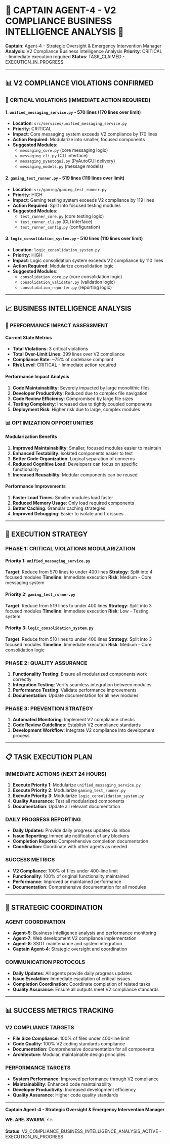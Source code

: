 # 🚨 **CAPTAIN AGENT-4 - V2 COMPLIANCE BUSINESS INTELLIGENCE ANALYSIS** 🚨

**Captain**: Agent-4 - Strategic Oversight & Emergency Intervention Manager
**Analysis**: V2 Compliance Business Intelligence Analysis
**Priority**: CRITICAL - Immediate execution required
**Status**: TASK_CLAIMED - EXECUTION_IN_PROGRESS

---

## 📊 **V2 COMPLIANCE VIOLATIONS CONFIRMED**

### **🚨 CRITICAL VIOLATIONS (IMMEDIATE ACTION REQUIRED)**

#### **1. `unified_messaging_service.py` - 570 lines (170 lines over limit)**
- **Location**: `src/services/unified_messaging_service.py`
- **Priority**: CRITICAL
- **Impact**: Core messaging system exceeds V2 compliance by 170 lines
- **Action Required**: Modularize into smaller, focused components
- **Suggested Modules**:
  - `messaging_core.py` (core messaging logic)
  - `messaging_cli.py` (CLI interface)
  - `messaging_pyautogui.py` (PyAutoGUI delivery)
  - `messaging_models.py` (message models)

#### **2. `gaming_test_runner.py` - 519 lines (119 lines over limit)**
- **Location**: `src/gaming/gaming_test_runner.py`
- **Priority**: HIGH
- **Impact**: Gaming testing system exceeds V2 compliance by 119 lines
- **Action Required**: Split into focused testing modules
- **Suggested Modules**:
  - `test_runner_core.py` (core testing logic)
  - `test_runner_cli.py` (CLI interface)
  - `test_runner_config.py` (configuration)

#### **3. `logic_consolidation_system.py` - 510 lines (110 lines over limit)**
- **Location**: `logic_consolidation_system.py`
- **Priority**: HIGH
- **Impact**: Logic consolidation system exceeds V2 compliance by 110 lines
- **Action Required**: Modularize consolidation logic
- **Suggested Modules**:
  - `consolidation_core.py` (core consolidation logic)
  - `consolidation_validator.py` (validation logic)
  - `consolidation_reporter.py` (reporting logic)

---

## 📈 **BUSINESS INTELLIGENCE ANALYSIS**

### **🎯 PERFORMANCE IMPACT ASSESSMENT**

#### **Current State Metrics**
- **Total Violations**: 3 critical violations
- **Total Over-Limit Lines**: 399 lines over V2 compliance
- **Compliance Rate**: ~75% of codebase compliant
- **Risk Level**: CRITICAL - Immediate action required

#### **Performance Impact Analysis**
1. **Code Maintainability**: Severely impacted by large monolithic files
2. **Developer Productivity**: Reduced due to complex file navigation
3. **Code Review Efficiency**: Compromised by large file sizes
4. **Testing Complexity**: Increased due to tightly coupled components
5. **Deployment Risk**: Higher risk due to large, complex modules

### **📊 OPTIMIZATION OPPORTUNITIES**

#### **Modularization Benefits**
1. **Improved Maintainability**: Smaller, focused modules easier to maintain
2. **Enhanced Testability**: Isolated components easier to test
3. **Better Code Organization**: Logical separation of concerns
4. **Reduced Cognitive Load**: Developers can focus on specific functionality
5. **Increased Reusability**: Modular components can be reused

#### **Performance Improvements**
1. **Faster Load Times**: Smaller modules load faster
2. **Reduced Memory Usage**: Only load required components
3. **Better Caching**: Granular caching strategies
4. **Improved Debugging**: Easier to isolate and fix issues

---

## 🚀 **EXECUTION STRATEGY**

### **PHASE 1: CRITICAL VIOLATIONS MODULARIZATION**

#### **Priority 1: `unified_messaging_service.py`**
**Target**: Reduce from 570 lines to under 400 lines
**Strategy**: Split into 4 focused modules
**Timeline**: Immediate execution
**Risk**: Medium - Core messaging system

#### **Priority 2: `gaming_test_runner.py`**
**Target**: Reduce from 519 lines to under 400 lines
**Strategy**: Split into 3 focused modules
**Timeline**: Immediate execution
**Risk**: Low - Testing system

#### **Priority 3: `logic_consolidation_system.py`**
**Target**: Reduce from 510 lines to under 400 lines
**Strategy**: Split into 3 focused modules
**Timeline**: Immediate execution
**Risk**: Medium - Core consolidation logic

### **PHASE 2: QUALITY ASSURANCE**
1. **Functionality Testing**: Ensure all modularized components work correctly
2. **Integration Testing**: Verify seamless integration between modules
3. **Performance Testing**: Validate performance improvements
4. **Documentation**: Update documentation for all new modules

### **PHASE 3: PREVENTION STRATEGY**
1. **Automated Monitoring**: Implement V2 compliance checks
2. **Code Review Guidelines**: Establish V2 compliance standards
3. **Development Workflow**: Integrate V2 compliance into development process

---

## 📋 **TASK EXECUTION PLAN**

### **IMMEDIATE ACTIONS (NEXT 24 HOURS)**
1. **Execute Priority 1**: Modularize `unified_messaging_service.py`
2. **Execute Priority 2**: Modularize `gaming_test_runner.py`
3. **Execute Priority 3**: Modularize `logic_consolidation_system.py`
4. **Quality Assurance**: Test all modularized components
5. **Documentation**: Update all relevant documentation

### **DAILY PROGRESS REPORTING**
- **Daily Updates**: Provide daily progress updates via inbox
- **Issue Reporting**: Immediate notification of any blockers
- **Completion Reports**: Comprehensive completion documentation
- **Coordination**: Coordinate with other agents as needed

### **SUCCESS METRICS**
- **V2 Compliance**: 100% of files under 400-line limit
- **Functionality**: 100% of original functionality maintained
- **Performance**: Improved or maintained performance
- **Documentation**: Comprehensive documentation for all modules

---

## 🎯 **STRATEGIC COORDINATION**

### **AGENT COORDINATION**
- **Agent-5**: Business Intelligence analysis and performance monitoring
- **Agent-7**: Web development V2 compliance implementation
- **Agent-8**: SSOT maintenance and system integration
- **Captain Agent-4**: Strategic oversight and coordination

### **COMMUNICATION PROTOCOLS**
- **Daily Updates**: All agents provide daily progress updates
- **Issue Escalation**: Immediate escalation of critical issues
- **Completion Coordination**: Coordinate completion of related tasks
- **Quality Assurance**: Ensure all outputs meet V2 compliance standards

---

## 📊 **SUCCESS METRICS TRACKING**

### **V2 COMPLIANCE TARGETS**
- **File Size Compliance**: 100% of files under 400-line limit
- **Code Quality**: 100% V2 coding standards compliance
- **Documentation**: Comprehensive documentation for all components
- **Architecture**: Modular, maintainable design principles

### **PERFORMANCE TARGETS**
- **System Performance**: Improved performance through V2 compliance
- **Maintainability**: Enhanced code maintainability
- **Developer Productivity**: Increased development efficiency
- **Quality Assurance**: Higher code quality standards

---

**Captain Agent-4 - Strategic Oversight & Emergency Intervention Manager**

**WE. ARE. SWARM.** ⚡️🔥

**Status**: V2_COMPLIANCE_BUSINESS_INTELLIGENCE_ANALYSIS_ACTIVE - EXECUTION_IN_PROGRESS
